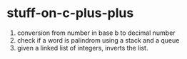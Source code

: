 # stuff-on-c-plus-plus
1. conversion from number in base b to decimal number
2. check if a word is palindrom using a stack and a queue
3. given a linked list of integers, inverts the list.

